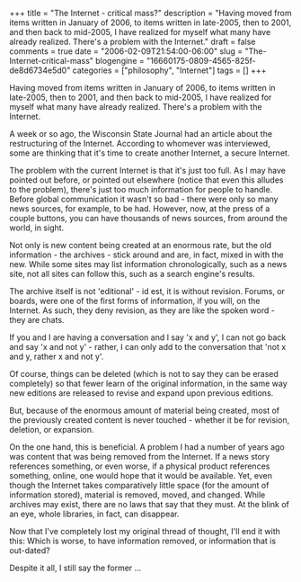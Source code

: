 +++
title = "The Internet - critical mass?"
description = "Having moved from items written in January of 2006, to items written in late-2005, then to 2001, and then back to mid-2005, I have realized for myself what many have already realized. There's a problem with the Internet."
draft = false
comments = true
date = "2006-02-09T21:54:00-06:00"
slug = "The-Internet-critical-mass"
blogengine = "16660175-0809-4565-825f-de8d6734e5d0"
categories = ["philosophy", "Internet"]
tags = []
+++

<p>
Having moved from items written in January of 2006, to items written in late-2005, then to 2001, and then back to mid-2005, I have realized for myself what many have already realized.  There&#39;s a problem with the Internet.<!--more-->
</p>
<p>
A week or so ago, the Wisconsin State Journal had an article about the restructuring of the Internet.  According to whomever was interviewed, some are thinking that it&#39;s time to create another Internet, a secure Internet.<!--adsense-->
</p>
<p>
The problem with the current Internet is that it&#39;s just too full.  As I may have pointed out before, or pointed out elsewhere (notice that even this alludes to the problem), there&#39;s just too much information for people to handle.  Before global communication it wasn&#39;t so bad - there were only so many news sources, for example, to be had.  However, now, at the press of a couple buttons, you can have thousands of news sources, from around the world, in sight.
</p>
<p>
Not only is new content being created at an enormous rate, but the old information - the archives - stick around and are, in fact, mixed in with the new.  While some sites may list information chronologically, such as a news site, not all sites can follow this, such as a search engine&#39;s results.
</p>
<p>
The archive itself is not &#39;editional&#39; - id est, it is without revision.  Forums, or boards, were one of the first forms of information, if you will, on the Internet.  As such, they deny revision, as they are like the spoken word - they are chats.
</p>
<p>
If you and I are having a conversation and I say &#39;x and y&#39;, I can not go back and say &#39;x and not y&#39; - rather, I can only add to the conversation that &#39;not x and y, rather x and not y&#39;.
</p>
<p>
Of course, things can be deleted (which is not to say they can be erased completely) so that fewer learn of the original information, in the same way new editions are released to revise and expand upon previous editions.
</p>
<p>
But, because of the enormous amount of material being created, most of the previously created content is never touched - whether it be for revision, deletion, or expansion.
</p>
<p>
On the one hand, this is beneficial.  A problem I had a number of years ago was content that was being removed from the Internet.  If a news story references something, or even worse, if a physical product references something, online, one would hope that it would be available.  Yet, even though the Internet takes comparatively little space (for the amount of information stored), material is removed, moved, and changed.  While archives may exist, there are no laws that say that they must.  At the blink of an eye, whole libraries, in fact, can disappear.
</p>
<p>
Now that I&#39;ve completely lost my original thread of thought, I&#39;ll end it with this: Which is worse, to have information removed, or information that is out-dated?
</p>
<p>
Despite it all, I still say the former ...
</p>

